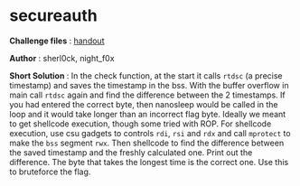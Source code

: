 # secureauth

**Challenge files** : [handout](Handout/)

**Author** : sherl0ck, night_f0x

**Short Solution** : In the check function, at the start it calls `rtdsc` (a precise timestamp) and saves the timestamp in the bss. With the buffer overflow in main call `rtdsc` again and find the difference between the 2 timestamps. If you had entered the correct byte, then nanosleep would be called in the loop and it would take longer than an incorrect flag byte.
Ideally we meant to get shellcode execution, though some tried with ROP. For shellcode execution, use csu gadgets to controls `rdi`, `rsi` and `rdx` and call `mprotect` to make the `bss` segment `rwx`. Then shellcode to find the difference between the saved timestamp and the freshly calculated one. Print out the difference. The byte that takes the longest time is the correct one. Use this to bruteforce the flag.
